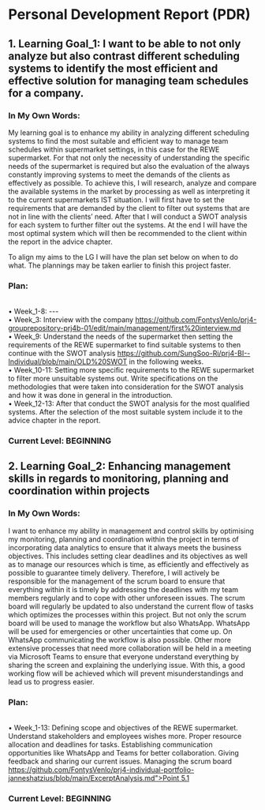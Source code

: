 # Personal Development Report (PDR)

## 1. Learning Goal_1: I want to be able to not only analyze but also contrast different scheduling systems to identify the most efficient and effective solution for managing team schedules for a company.

### In My Own Words: 
My learning goal is to enhance my ability in analyzing different scheduling systems to find the most suitable and efficient way to manage team schedules within supermarket settings, in this case for the REWE supermarket. For that not only the necessity of understanding the specific needs of the supermarket is required but also the evaluation of the always constantly improving systems to meet the demands of the clients as effectively as possible.
To achieve this, I will research, analyze and compare the available systems in the market by processing as well as interpreting it to the current supermarkets IST situation.
I will first have to set the requirements that are demanded by the client to filter out systems that are not in line with the clients’ need. After that I will conduct a SWOT analysis for each system to further filter out the systems.
At the end I will have the most optimal system which will then be recommended to the client within the report in the advice chapter.

To align my aims to the LG I will have the plan set below on when to do what. The plannings may be taken earlier to finish this project faster. 

### Plan: 
<br> • Week_1-8: ---
<br> • Week_3: Interview with the company https://github.com/FontysVenlo/prj4-grouprepository-prj4b-01/edit/main/management/first%20interview.md</a> 
<br> • Week_9: Understand the needs of the supermarket then setting the requirements of the REWE 
                    supermarket to find suitable systems to then continue with the SWOT analysis https://github.com/SungSoo-Ri/prj4-BI--Individual/blob/main/OLD%20SWOT </a> in the 
                    following weeks. 
<br> • Week_10-11: Setting more specific requirements to the REWE supermarket to filter more 
                            unsuitable systems out. Write specifications on the methodologies that were taken 
                            into consideration for the SWOT analysis and how it was done in general in the 
                            introduction. 
<br> • Week_12-13: After that conduct the SWOT analysis for the most qualified systems. After the 
                            selection of the most suitable system include it to the advice chapter in the report.

### Current Level: BEGINNING


## 2. Learning Goal_2: Enhancing management skills in regards to monitoring, planning and coordination within projects

### In My Own Words: 
I want to enhance my ability in management and control skills by optimising my monitoring, planning and coordination within the project in terms of incorporating data analytics to ensure that it always meets the business objectives.
This includes setting clear deadlines and its objectives as well as to manage our resources which is time, as efficiently and effectively as possible to guarantee timely delivery.
Therefore, I will actively be responsible for the management of the scrum board to ensure that everything within it is timely by addressing the deadlines with my team members regularly and to cope with other unforeseen issues. 
The scrum board will regularly be updated to also understand the current flow of tasks which optimizes the processes within this project. But not only the scrum board will be used to manage the workflow but also WhatsApp. 
WhatsApp will be used for emergencies or other uncertainties that come up. On WhatsApp communicating the workflow is also possible. 
Other more extensive processes that need more collaboration will be held in a meeting via Microsoft Teams to ensure that everyone understand everything by sharing the screen and explaining the underlying issue. 
With this, a good working flow will be achieved which will prevent misunderstandings and lead us to progress easier.

### Plan: 
<br> • Week_1-13: Defining scope and objectives of the REWE supermarket. Understand stakeholders and employees wishes more. Proper resource allocation and deadlines for tasks. 
Establishing communication opportunities like WhatsApp and Teams for better collaboration. Giving feedback and sharing our current issues. Managing the scrum board [https://github.com/FontysVenlo/prj4-individual-portfolio-janneshatzius/blob/main/ExcerptAnalysis.md">Point 5.1](https://github.com/orgs/FontysVenlo/projects/352/views/1)</a>

### Current Level: BEGINNING
